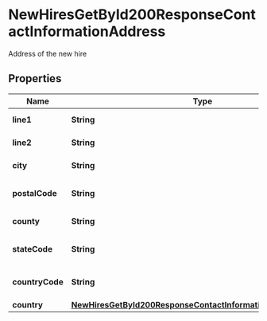 

# NewHiresGetById200ResponseContactInformationAddress

Address of the new hire

## Properties

| Name | Type | Description | Notes |
|------------ | ------------- | ------------- | -------------|
|**line1** | **String** | Line 1 of the address |  [optional] |
|**line2** | **String** | Line 2 of the address |  [optional] |
|**city** | **String** | City of the address |  [optional] |
|**postalCode** | **String** | Zip/postal code of the address |  [optional] |
|**county** | **String** | County of the address |  [optional] |
|**stateCode** | **String** | State code of the address |  [optional] |
|**countryCode** | **String** | Country code of the address |  [optional] |
|**country** | [**NewHiresGetById200ResponseContactInformationAddressCountry**](NewHiresGetById200ResponseContactInformationAddressCountry.md) |  |  [optional] |



